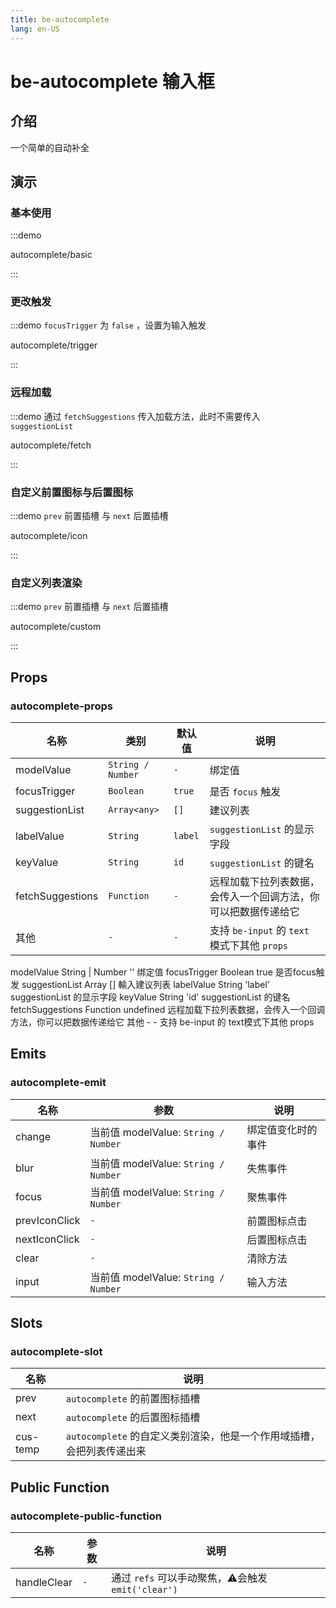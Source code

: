 ```yaml
---
title: be-autocomplete
lang: en-US
---
```


# be-autocomplete 输入框

## 介绍

一个简单的自动补全


## 演示

### 基本使用

:::demo

autocomplete/basic

:::

### 更改触发

:::demo `focusTrigger` 为 `false` ，设置为输入触发

autocomplete/trigger

:::

### 远程加载

:::demo 通过 `fetchSuggestions` 传入加载方法，此时不需要传入 `suggestionList`

autocomplete/fetch

:::


### 自定义前置图标与后置图标

:::demo `prev` 前置插槽 与 `next` 后置插槽

autocomplete/icon

:::

### 自定义列表渲染

:::demo `prev` 前置插槽 与 `next` 后置插槽

autocomplete/custom

:::


## Props

### autocomplete-props

| 名称                | 类别                | 默认值     | 说明                                   |
|-------------------|-------------------|---------|--------------------------------------|
| modelValue        | `String / Number` | `-`     | 绑定值                                  |
| focusTrigger      | `Boolean`         | `true`  | 是否 `focus` 触发                        |
| suggestionList    | `Array<any>`      | `[]`    | 建议列表                                 |
| labelValue        | `String`          | `label` | `suggestionList` 的显示字段               |
| keyValue          | `String`          | `id`    | `suggestionList` 的键名                 |
| fetchSuggestions  | `Function`        | `-`     | 远程加载下拉列表数据，会传入一个回调方法，你可以把数据传递给它      |
| 其他               | `-`               | `-`     | 支持 `be-input` 的 `text` 模式下其他 `props` |

modelValue	String | Number	''	绑定值
focusTrigger	Boolean	true	是否focus触发
suggestionList	Array<any>	[]	輸入建议列表
labelValue	String	'label'	suggestionList 的显示字段
keyValue	String	'id'	suggestionList 的键名
fetchSuggestions	Function	undefined	远程加载下拉列表数据，会传入一个回调方法，你可以把数据传递给它
其他	-	-	支持 be-input 的 text模式下其他 props

## Emits

### autocomplete-emit

| 名称             | 参数                                 | 说明        |
|----------------|------------------------------------|-----------|
| change         | 当前值 modelValue: `String / Number`  | 绑定值变化时的事件 |
| blur           | 当前值 modelValue: `String / Number`  | 失焦事件      |
| focus          | 当前值 modelValue: `String / Number`  | 聚焦事件      |
| prevIconClick  | `-`                                | 前置图标点击    |
| nextIconClick  | `-`                                | 后置图标点击    |
| clear          | `-`                                | 清除方法      |
| input          | 当前值 modelValue: `String / Number`  | 输入方法      |


## Slots

### autocomplete-slot

| 名称        | 说明                                         |  
|-----------|--------------------------------------------|
| prev      | `autocomplete` 的前置图标插槽                     |
| next      | `autocomplete` 的后置图标插槽                     |
| cus-temp  | `autocomplete` 的自定义类别渲染，他是一个作用域插槽，会把列表传递出来 |


## Public Function

### autocomplete-public-function

| 名称           | 参数         | 说明                                |
|--------------|------------|-----------------------------------|
| handleClear  | `-` | 通过 `refs` 可以手动聚焦，⚠️会触发 `emit('clear')`  |

